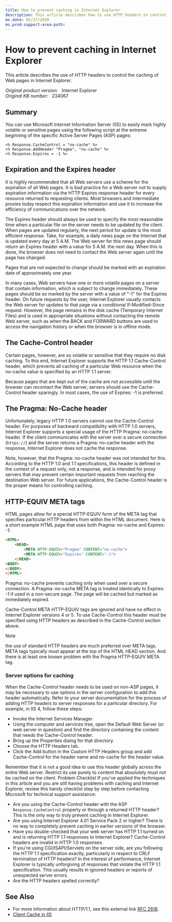 ```yaml
---
title: How to prevent caching in Internet Explorer
description: This article describes how to use HTTP headers to control the caching of Web pages in Internet Explorer.
ms.date: 02/27/2020
ms.prod-support-area-path:
---
```

# How to prevent caching in Internet Explorer

This article describes the use of HTTP headers to control the caching of Web pages in Internet Explorer.

_Original product version:_ &nbsp; Internet Explorer  
_Original KB number:_ &nbsp; 234067

## Summary

You can use Microsoft Internet Information Server (IIS) to easily mark highly volatile or sensitive pages using the following script at the extreme beginning of the specific Active Server Pages (ASP) pages:

```aspx-csharp
<% Response.CacheControl = "no-cache" %>
<% Response.AddHeader "Pragma", "no-cache" %>
<% Response.Expires = -1 %>
```

## Expiration and the Expires header

It is highly recommended that all Web servers use a scheme for the expiration of all Web pages. It is bad practice for a Web server not to supply expiration information via the HTTP Expires response header for every resource returned to requesting clients. Most browsers and intermediate proxies today respect this expiration information and use it to increase the efficiency of communications over the network.

The Expires header should always be used to specify the most reasonable time when a particular file on the server needs to be updated by the client. When pages are updated regularly, the next period for update is the most efficient response. Take, for example, a daily news page on the Internet that is updated every day at 5 A.M. The Web server for this news page should return an Expires header with a value for 5 A.M. the next day. When this is done, the browser does not need to contact the Web server again until the page has changed.

Pages that are not expected to change should be marked with an expiration date of approximately one year.

In many cases, Web servers have one or more volatile pages on a server that contain information, which is subject to change immediately. These pages should be so marked by the server with a value of "-1" for the Expires header. On future requests by the user, Internet Explorer usually contacts the Web server for updates to that page via a conditional If-Modified-Since request. However, the page remains in the disk cache (Temporary Internet Files) and is used in appropriate situations without contacting the remote Web server, such as when the BACK and FORWARD buttons are used to access the navigation history or when the browser is in offline mode.

## The Cache-Control header

Certain pages, however, are so volatile or sensitive that they require no disk caching. To this end, Internet Explorer supports the HTTP 1.1 Cache-Control header, which prevents all caching of a particular Web resource when the no-cache value is specified by an HTTP 1.1 server.

Because pages that are kept out of the cache are not accessible until the browser can recontact the Web server, servers should use the Cache-Control header sparingly. In most cases, the use of Expires: -1 is preferred.

## The Pragma: No-Cache header

Unfortunately, legacy HTTP 1.0 servers cannot use the Cache-Control header. For purposes of backward compatibility with HTTP 1.0 servers, Internet Explorer supports a special usage of the HTTP Pragma: no-cache header. If the client communicates with the server over a secure connection (`https://`) and the server returns a Pragma: no-cache header with the response, Internet Explorer does not cache the response.

Note, however, that the Pragma: no-cache header was not intended for this. According to the HTTP 1.0 and 1.1 specifications, this header is defined in the context of a request only, not a response, and is intended for proxy servers that may prevent certain important requests from reaching the destination Web server. For future applications, the Cache-Control header is the proper means for controlling caching.

## HTTP-EQUIV META tags

HTML pages allow for a special HTTP-EQUIV form of the META tag that specifies particular HTTP headers from within the HTML document. Here is a short example HTML page that uses both Pragma: no-cache and Expires: -1:

```html
<HTML>
    <HEAD>
        <META HTTP-EQUIV="Pragma" CONTENT="no-cache">
        <META HTTP-EQUIV="Expires" CONTENT="-1">
    </HEAD>
<BODY>
</BODY>
</HTML>
```

Pragma: no-cache prevents caching only when used over a secure connection. A Pragma: no-cache META tag is treated identically to Expires: -1 if used in a non-secure page. The page will be cached but marked as immediately expired.

Cache-Control META HTTP-EQUIV tags are ignored and have no effect in Internet Explorer versions 4 or 5. To use Cache-Control this header must be specified using HTTP headers as described in the Cache-Control section above.

> [!NOTE]
> the use of standard HTTP headers are much preferred over META tags. META tags typically must appear at the top of the HTML HEAD section. And there is at least one known problem with the Pragma HTTP-EQUIV META tag.

### Server options for caching

When the Cache-Control header needs to be used on non-ASP pages, it may be necessary to use options in the server configuration to add this header automatically. Refer to your server documentation for the process of adding HTTP headers to server responses for a particular directory. For example, in IIS 4, follow these steps:

- Invoke the Internet Services Manager.
- Using the computer and services tree, open the Default Web Server (or web server in question) and find the directory containing the content that needs the Cache-Control header.
- Bring up the Properties dialog for that directory.
- Choose the HTTP Headers tab.
- Click the Add button in the Custom HTTP Headers group and add Cache-Control for the header name and no-cache for the header value.

Remember that it is not a good idea to use this header globally across the entire Web server. Restrict its use purely to content that absolutely must not be cached on the client. Problem Checklist If you've applied the techniques in this article and you are still having problems with caching and Internet Explorer, review this handy checklist step by step before contacting Microsoft for technical support assistance:

- Are you using the Cache-Control header with the ASP `Response.CacheControl` property or through a returned HTTP header? This is the only way to truly prevent caching in Internet Explorer.
- Are you using Internet Explorer 4.01 Service Pack 2 or higher? There is no way to completely prevent caching in earlier versions of the browser.
- Have you double-checked that your web server has HTTP 1.1 turned on and is returning HTTP 1.1 responses to Internet Explorer? Cache-Control headers are invalid in HTTP 1.0 responses.
- If you're using CGI/ISAPI/Servlets on the server side, are you following the HTTP 1.1 specification exactly, particularly in respect to CRLF termination of HTTP headers? In the interest of performance, Internet Explorer is typically unforgiving of responses that violate the HTTP 1.1 specification. This usually results in ignored headers or reports of unexpected server errors.
- Are the HTTP headers spelled correctly?

## See Also

- For more information about HTTP/1.1, see this external link [RFC 2616](https://www.w3.org/Protocols/rfc2616/rfc2616.html).
- [Client Cache in IIS](/iis/configuration/system.webserver/staticcontent/clientcache)
